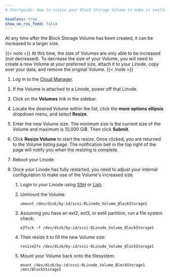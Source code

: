 ```yaml
---
# Shortguide: How to resize your Block Storage Volume to make it smaller.

headless: true
show_on_rss_feed: false
---
```


At any time after the Block Storage Volume has been created, it can be increased to a larger size.

{{< note >}}
At this time, the size of Volumes are only able to be increased (not decreased). To decrease the size of your Volume, you will need to create a new Volume at your preferred size, attach it to your Linode, copy over your data, and remove the original Volume.
{{< /note >}}

1.  Log in to the [Cloud Manager](https://cloud.linode.com/linodes).

1.  If the Volume is attached to a Linode, power off that Linode.

1.  Click on the **Volumes** link in the sidebar.

1.  Locate the desired Volume within the list, click the **more options ellipsis** dropdown menu, and select **Resize**.

1.  Enter the new Volume size. The minimum size is the current size of the Volume and maximum is 10,000 GiB. Then click **Submit**.

1.  Click **Resize Volume** to start the resize. Once clicked, you are returned to the Volume listing page. The notification bell in the top right of the page will notify you when the resizing is complete.

1.  Reboot your Linode.

1.  Once your Linode has fully restarted, you need to adjust your internal configuration to make use of the Volume's increased size.

    1. Login to your Linode using [SSH](/docs/guides/connect-to-server-over-ssh/) or [Lish](/docs/guides/using-the-linode-shell-lish/).

    1.  Unmount the Volume:

            umount /dev/disk/by-id/scsi-0Linode_Volume_BlockStorage1

    1.  Assuming you have an ext2, ext3, or ext4 partition, run a file system check:

            e2fsck -f /dev/disk/by-id/scsi-0Linode_Volume_BlockStorage1

    1.  Then resize it to fill the new Volume size:

            resize2fs /dev/disk/by-id/scsi-0Linode_Volume_BlockStorage1

    1.  Mount your Volume back onto the filesystem:

            mount /dev/disk/by-id/scsi-0Linode_Volume_BlockStorage1 /mnt/BlockStorage1

